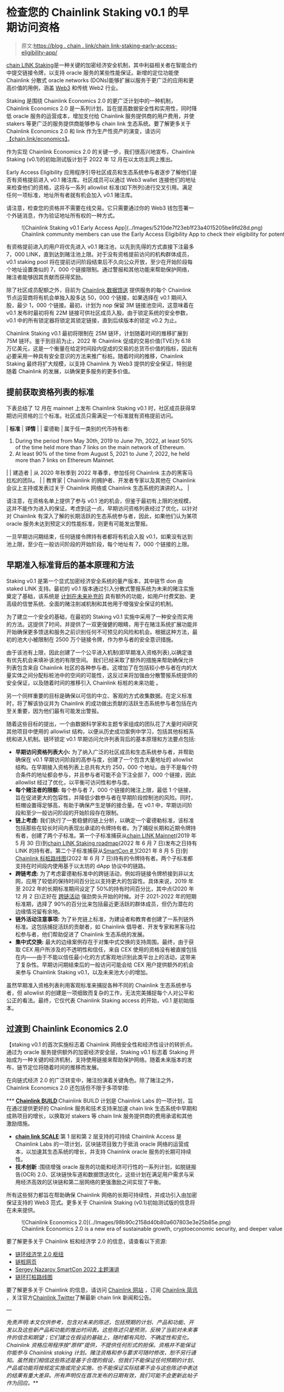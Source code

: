 # 检查您的 Chainlink Staking v0.1 的早期访问资格

> 原文:[https://blog . chain . link/chain link-staking-early-access-eligibility-app/](https://blog.chain.link/chainlink-staking-early-access-eligibility-app/)

[chain LINK Staking](https://blog.chain.link/chainlink-staking-roadmap/)是一种关键的加密经济安全机制，其中利益相关者在智能合约中提交链接令牌，以支持 oracle 服务的某些性能保证。新增的定位功能使 Chainlink 分散式 oracle networks (DONs)能够扩展以服务于更广泛的应用和更高价值的用例，涵盖 [Web3](https://chain.link/education/web3) 和传统 Web2 行业。

Staking 是围绕 Chainlink Economics 2.0 的更广泛计划中的一种机制，Chainlink Economics 2.0 是一系列计划，旨在提高数据安全性和实用性，同时降低 oracle 服务的运营成本，增加支付给 Chainlink 服务提供商的用户费用，并使 stakers 等更广泛的服务提供商能够参与 chain link 生态系统。要了解更多关于 Chainlink Economics 2.0 和 link 作为生产性资产的演变，请访问[【chain.link/economics】](https://chain.link/economics)。

作为实现 Chainlink Economics 2.0 的关键一步，我们很高兴地宣布，Chainlink Staking (v0.1)的初始测试版计划于 2022 年 12 月在以太坊主网上推出。

Early Access Eligibility 应用程序引导社区成员和生态系统参与者逐步了解他们是否有资格提前进入 v0.1 赌注库。社区成员可以通过 Web3 wallet 连接他们的地址来检查他们的资格，这将与一系列 allowlist 标准(如下所列)进行交叉引用。满足任何一项标准，地址所有者就有机会加入 v0.1 赌注库。

请注意，检查您的资格并不需要在线交易。它只需要通过你的 Web3 钱包签署一个外链消息，作为验证地址所有权的一种方式。

<figure id="attachment_4682" aria-describedby="caption-attachment-4682" style="width: 2122px" class="wp-caption aligncenter">![Chainlink Staking v0.1 Early Access App](../Images/5210de7f23eb1f23a4015205be9fd28d.png)

<figcaption id="caption-attachment-4682" class="wp-caption-text">Chainlink community members can use the Early Access Eligibility App to check their eligibility for potential priority access staking in Staking v0.1.</figcaption>

</figure>

有资格提前进入的用户将优先进入 v0.1 赌注池，以先到先得的方式直接下注最多 7，000 LINK，直到达到赌注池上限。对于没有资格提前访问的机构群体成员，v0.1 staking pool 将在提前访问阶段结束后不久向公众开放，至少在开始阶段每个地址设置类似的 7，000 个链接限制。通过警报和其他功能来帮助保护网络，赌注者能够因其贡献而获得奖励。

除了社区成员配额之外，目前为 [Chainlink 数据馈送](https://data.chain.link/) 提供服务的每个 Chainlink 节点运营商将有机会单独入股多达 50，000 个链接，如果选择在 v0.1 期间入股，最少 1，000 个链接。最初，计划为 nop 保留 3M 链接池空间，这意味着在 v0.1 发布时最初将有 22M 链接可供社区成员入股。由于锁定系统的安全参数，v0.1 中的所有锁定器将锁定其锁定链接，直到后续版本的锁定 v0.2 为止。

Chainlink Staking v0.1 最初将限制在 25M 链环，计划随着时间的推移扩展到 75M 链环。鉴于到目前为止，2022 年 Chainlink 促成的交易价值(TVE)为 6.18 万亿美元，这是一个衡量在给定时间段内促成的交易的总货币价值的指标，因此有必要采用一种具有安全意识的方法来推广标桩。随着时间的推移，Chainlink Staking 最终将扩大规模，以支持 Chainlink 为 Web3 提供的安全保证，特别是随着 Chainlink 的发展，以确保更多服务的更多价值。

## 提前获取资格列表的标准

下表总结了 12 月在 mainnet 上发布 Chainlink Staking v0.1 时，社区成员获得早期访问资格的三个标准。社区成员只需满足一个标准就有资格提前访问。

| **标准** | **详情** |
| 霍德勒 | 属于任一类别的代币持有者:

1.  During the period from May 30th, 2019 to June 7th, 2022, at least 50% of the time held more than 7 links on the main network of Ethereum.
2.  At least 90% of the time from August 5, 2021 to June 7, 2022, he held more than 7 links on Ethereum Mainnet.

 |
| 建造者 | 从 2020 年秋季到 2022 年春季，参加任何 Chainlink 主办的黑客马拉松的团队。 |
| 教育家 | Chainlink 的拥护者、开发者专家以及其他在 Chainlink 会议上主持或发表过关于 Chainlink 网络或 Chainlink 生态系统的演讲的人。 |

请注意，在资格名单上提供了参与 v0.1 池的机会，但鉴于最初有上限的池规模，这并不能作为进入的保证。考虑到这一点，早期访问资格列表经过了优化，以针对对 Chainlink 有深入了解的长期活跃的生态系统参与者，因此，如果他们认为某项 oracle 服务未达到预定义的性能标准，则更有可能发出警报。

一旦早期访问期结束，任何链接令牌持有者都将有机会入股 v0.1，如果没有达到池上限，至少在一般访问阶段的开始阶段，每个地址有 7，000 个链接的上限。

## 早期准入标准背后的基本原理和方法

Staking v0.1 是第一个显式加密经济安全系统的量产版本，其中链节 don 由 staked LINK 支持。最初的 v0.1 版本通过引入分散式警报系统为未来的赌注实施奠定了基础，该系统是 [计划在未来补充的](https://blog.chain.link/chainlink-staking-roadmap/) 具有额外的功能，如用户付费奖励、更高级的信誉系统、全面的赌注削减机制和其他用于增强安全保证的机制。

为了建立一个安全的基础，在最初的 Staking v0.1 实施中采用了一种安全而实用的方法。这提供了时间，并提供了一双更强健的眼睛，用于在赌注系统扩展功能并开始确保更多馈送和服务之前识别任何不可预见的风险和机会。根据这种方法，最初的池大小被限制在 2500 万个链接令牌，作为参与者的安全意识措施。

由于该池有上限，因此创建了一个公平进入机制(即早期准入资格列表),以确定谁有优先机会来填补该池的有限空间。 我们已经采取了额外的措施来帮助确保允许列表包含来自 Chainlink 社区的各种参与者。这增加了在包括较小参与者在内的大量实体之间分配标桩池中的空间的可能性，这反过来将加强由分散警报系统提供的安全保证，以及随着时间的推移引入 Chainlink 标桩的未来功能 。

另一个同样重要的目标是确保以可信的中立、客观的方式收集数据。在定义标准时，将了解该协议并为 Chainlink 的成功做出贡献的活跃生态系统参与者包括在内至关重要，因为他们最有可能发出警报。

随着这些目标的提出，一个由数据科学家和主题专家组成的团队花了大量时间研究其他项目中使用的 allowlist 结构，以便从历史成功案例中学习，包括其他标桩系统和进入机制。链环锁定 v0.1 早期访问允许列表背后的基本原理和方法要点包括:

*   **早期访问资格列表大小:** 为了纳入广泛的社区成员和生态系统参与者，并帮助确保在 v0.1 早期访问阶段的高参与度，创建了一个包含大量地址的 allowlist 结构。在早期接入资格列表上总共有大约 250，000 个地址。由于不是每个符合条件的地址都会参与，并且参与者可能不会下注全部 7，000 个链接，因此 allowlist 经过了优化，以平衡可访问性和参与度。
*   **每个赌注者的限额:** 每个参与者 7，000 个链接的赌注上限，最低 1 个链接，旨在促进更大的包容性，并降低少数参与者在早期阶段控制池的风险。同时，桩帽设置得足够高，有助于确保产生足够的接合量。在 v0.1 中，早期访问阶段和至少一般访问阶段的开始阶段存在限制。
*   **链上考虑:** 我们执行了一套稳健的链上分析，以确定一个霍德勒标准，该标准包括那些在较长时间内表现出承诺的令牌持有者。为了捕捉长期和近期令牌持有者，创建了两个子标准。第一个子标准捕获从[chain LINK Mainnet](https://blog.chain.link/chainlink-connected-consensus-on-ethereum/)(2019 年 5 月 30 日)到[chain LINK Staking roadmap](https://blog.chain.link/chainlink-staking-roadmap/)(2022 年 6 月 7 日)发布之日持有 LINK 的持有者。第二个子标准捕获从[SmartCon # 1](https://smartcon.chain.link/2021)(2021 年 8 月 5 日)到 [Chainlink 标桩路线图](https://blog.chain.link/chainlink-staking-roadmap/)(2022 年 6 月 7 日)持有的令牌持有者。两个子标准都支持在时间段内使用基于以太坊的 dApp 协议中的链路。
*   **跨链考虑:** 为了考虑霍德勒标准中的跨链活动，例如将链接令牌桥接到非以太网，应用了较低的保持时间百分比以支持更大的包容性。具体来说，2019 年至 2022 年的长期标准期间设定了 50%的持有时间百分比，其中点(2020 年 12 月 2 日)正好在 [跨链活动](https://dune.com/eliasimos/Bridge-Away-(from-Ethereum)) 强劲势头开始的时候。对于 2021-2022 年的短期标准期，选择了 90%的百分比来包括最近更活跃的群体成员，但仍为潜在的边缘情况留有余地。
*   **链外活动注意事项:** 为了补充链上标准，为建设者和教育者创建了一系列链外标准。这包括捕捉活跃的贡献者，如 Chainlink 倡导者、开发专家和黑客马拉松参与者，他们帮助促进了 Chainlink 生态系统的发展。
*   **集中式交换:** 最大的边缘案例存在于对集中式交换的支持周围。最终，由于获取 CEX 用户所涉及的不透明性和信任，来自 CEX 使用的资格没有被直接包括在内——由于不能以信任最小化的方式客观地识别此类平台上的活动，这带来了复杂性。早期访问期结束后的一般访问可能会给 CEX 用户提供额外的机会来参与 Chainlink Staking v0.1，以及未来池大小的增加。

虽然早期准入资格列表利用客观标准来捕捉各种不同的 Chainlink 生态系统参与者，但 allowlist 的创建是一项细致而复杂的工作，无法完美捕捉每个人对公平和公正的看法。最终，它仅代表 Chainlink Staking access 的开始，v0.1 是初始版本。

## 过渡到 Chainlink Economics 2.0

【staking v0.1 的首次实施标志着 Chainlink 网络安全性和经济性设计的转折点。通过为 oracle 服务提供额外的加密经济安全层，Staking v0.1 标志着 Staking 开始成为一种关键的经济机制，支持使用链接来帮助保护网络。随着未来版本的发布，链节定位将随着时间的推移而发展。

在向链式经济 2.0 的广泛转变中，赌注扮演着关键角色。除了赌注之外，Chainlink Economics 2.0 还包括但不限于多项举措:

 ***   [**Chainlink BUILD**](https://blog.chain.link/chainlink-build-program):Chainlink BUILD 计划是 Chainlink Labs 的一项计划，旨在通过提供更好的 Chainlink 服务和技术支持来加速 chain link 生态系统中早期和成熟项目的增长，以换取对 stakers 等 chain link 服务提供商的费用承诺和其他激励措施。
*   [**chain link SCALE**](https://blog.chain.link/chainlink-scale-program):第 1 层和第 2 层支持的可持续 Chainlink Access 是 Chainlink Labs 的一项计划，区块链项目致力于抵消 oracle 网络的运营成本，以加速其生态系统的增长，并支持 Chainlink oracle 服务的长期可持续性。
*   **技术创新** :围绕增强 oracle 服务的功能和经济可行性的一系列计划，如脱链报告(OCR) 2.0、区块链快车道和数据馈送优化，这些计划在满足用户需求与采用经济高效的区块链和第二层网络的更强激励之间实现了平衡。

所有这些努力都旨在帮助确保 Chainlink 网络的长期可持续性，并成功引入由加密保证支持的 Web3 范式。更多关于 Chainlink Staking (v0.1)初始测试版的信息将在未来提供。

<figure id="attachment_4600" aria-describedby="caption-attachment-4600" style="width: 2560px" class="wp-caption alignnone">![Chainlink Economics 2.0](../Images/98b90c2158d40b80a607803e3e25b85e.png)

<figcaption id="caption-attachment-4600" class="wp-caption-text">Chainlink Economics 2.0 is a new era of sustainable growth, cryptoeconomic security, and deeper value capture in the Chainlink Network.</figcaption>

</figure>

要了解更多关于 Chainlink 桩和经济学 2.0 的信息，请查看以下资源:

*   [链环经济学 2.0 枢纽](https://chain.link/economics)
*   [链桩网页](https://chain.link/economics/staking)
*   [Sergey Nazarov SmartCon 2022 主题演讲](https://www.youtube.com/watch?v=lMHaQGB1Wdc)
*   [链环打桩路线图](https://blog.chain.link/chainlink-staking-roadmap/)

要了解更多关于 Chainlink 的信息，请访问 [Chainlink 网站](https://chain.link/) ，订阅 [Chainlink 简讯](https://pages.chain.link/subscribe?utm_medium=referral&utm_source=chainlink-blog&utm_content=staking-eligibility) ，关注官方[Chainlink Twitter](https://twitter.com/chainlink)了解最新 chain link 新闻和公告。

—

*免责声明:本文仅供参考，包含对未来的陈述，包括预期的计划、产品和功能、开发以及这些新产品和功能的推出时间表。这些陈述只是预测，反映了当前对未来事件的信念和期望；它们建立在假设的基础上，随时都有风险、不确定性和变化。Chainlink 资格应用程序按“原样”提供，不提供任何形式的担保。资格并不能保证你能参与 Chainlink staking 计划。赌注资格和参与要求可随时修改，恕不另行通知。虽然我们相信这些陈述是基于合理的假设，但我们不能保证任何预期的计划、产品或功能将按规定实施或完全实施，也不能保证实际结果不会与这些陈述中表达的结果有重大差异。所有声明仅在首次发布的日期有效，我们可能不会更新此帖子作为回应。***